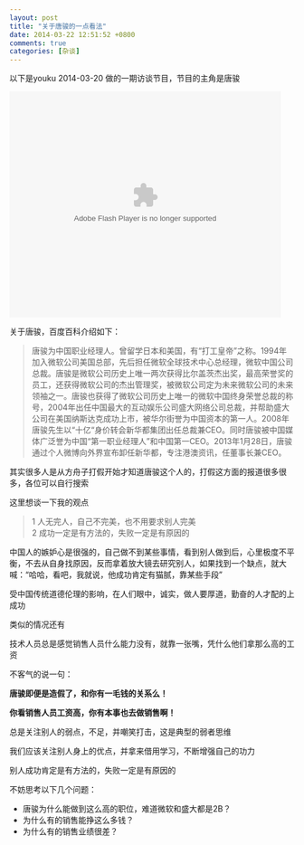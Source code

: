 ```yaml
---
layout: post
title: "关于唐骏的一点看法"
date: 2014-03-22 12:51:52 +0800
comments: true
categories: [杂谈]
---
```



以下是youku 2014-03-20 做的一期访谈节目，节目的主角是唐骏

<div class="video-container">
	<embed src="http://player.youku.com/player.php/sid/XNjg1MDgyNDEy/v.swf" allowFullScreen="true" quality="high" width="480" height="400" align="middle" allowScriptAccess="always" type="application/x-shockwave-flash">		
	</embed>
</div>

关于唐骏，百度百科介绍如下：

>	唐骏为中国职业经理人。曾留学日本和美国，有“打工皇帝”之称。1994年加入微软公司美国总部，先后担任微软全球技术中心总经理，微软中国公司总裁。唐骏是微软公司历史上唯一两次获得比尔盖茨杰出奖，最高荣誉奖的员工，还获得微软公司的杰出管理奖，被微软公司定为未来微软公司的未来领袖之一。唐骏也获得了微软公司历史上唯一的微软中国终身荣誉总裁的称号，2004年出任中国最大的互动娱乐公司盛大网络公司总裁，并帮助盛大公司在美国纳斯达克成功上市，被华尔街誉为中国资本的第一人。2008年唐骏先生以“十亿“身价转会新华都集团出任总裁兼CEO。同时唐骏被中国媒体广泛誉为中国“第一职业经理人”和中国第一CEO。2013年1月28日，唐骏通过个人微博向外界宣布卸任新华都，专注港澳资讯，任董事长兼CEO。

其实很多人是从方舟子打假开始才知道唐骏这个人的，打假这方面的报道很多很多，各位可以自行搜索

这里想谈一下我的观点

>	1  人无完人，自己不完美，也不用要求别人完美  
>	2  成功一定是有方法的，失败一定是有原因的  

中国人的嫉妒心是很强的，自己做不到某些事情，看到别人做到后，心里极度不平衡，不去从自身找原因，反而拿着放大镜去研究别人，如果找到一个缺点，就大喊：“哈哈，看吧，我就说，他成功肯定有猫腻，靠某些手段”

受中国传统道德伦理的影响，在人们眼中，诚实，做人要厚道，勤奋的人才配的上成功

类似的情况还有

技术人员总是感觉销售人员什么能力没有，就靠一张嘴，凭什么他们拿那么高的工资

不客气的说一句：

**唐骏即便是造假了，和你有一毛钱的关系么！**

**你看销售人员工资高，你有本事也去做销售啊！**

总是关注别人的弱点，不足，并嘲笑打击，这是典型的弱者思维

我们应该关注别人身上的优点，并拿来借用学习，不断增强自己的功力

别人成功肯定是有方法的，失败一定是有原因的

不妨思考以下几个问题：

*	唐骏为什么能做到这么高的职位，难道微软和盛大都是2B？
*	为什么有的销售能挣这么多钱？
*	为什么有的销售业绩很差？
